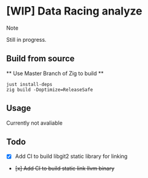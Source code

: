 # [WIP] Data Racing analyze

> [!NOTE]
> Still in progress.

## Build from source

** Use Master Branch of Zig to build **

```
just install-deps
zig build -Doptimize=ReleaseSafe
```

## Usage

Currently not avaliable

## Todo

- [x] Add CI to build libgit2 static library for linking

- ~~[x] Add CI to build static link llvm binary~~

